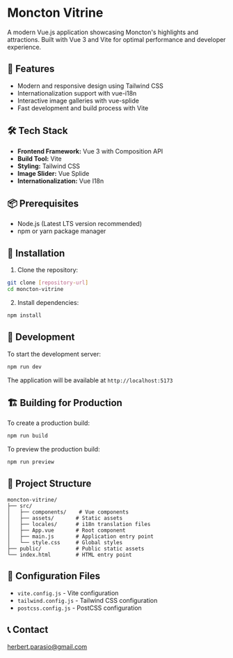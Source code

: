 # Moncton Vitrine

A modern Vue.js application showcasing Moncton's highlights and attractions. Built with Vue 3 and Vite for optimal performance and developer experience.

## 🚀 Features

- Modern and responsive design using Tailwind CSS
- Internationalization support with vue-i18n
- Interactive image galleries with vue-splide
- Fast development and build process with Vite

## 🛠️ Tech Stack

- **Frontend Framework:** Vue 3 with Composition API
- **Build Tool:** Vite
- **Styling:** Tailwind CSS
- **Image Slider:** Vue Splide
- **Internationalization:** Vue I18n

## 📦 Prerequisites

- Node.js (Latest LTS version recommended)
- npm or yarn package manager

## 🔧 Installation

1. Clone the repository:
```bash
git clone [repository-url]
cd moncton-vitrine
```

2. Install dependencies:
```bash
npm install
```

## 🚀 Development

To start the development server:

```bash
npm run dev
```

The application will be available at `http://localhost:5173`

## 🏗️ Building for Production

To create a production build:

```bash
npm run build
```

To preview the production build:

```bash
npm run preview
```

## 📁 Project Structure

```
moncton-vitrine/
├── src/
│   ├── components/    # Vue components
│   ├── assets/       # Static assets
│   ├── locales/      # i18n translation files
│   ├── App.vue       # Root component
│   ├── main.js       # Application entry point
│   └── style.css     # Global styles
├── public/           # Public static assets
└── index.html        # HTML entry point
```

## 🔧 Configuration Files

- `vite.config.js` - Vite configuration
- `tailwind.config.js` - Tailwind CSS configuration
- `postcss.config.js` - PostCSS configuration


## 📞 Contact

herbert.parasio@gmail.com
